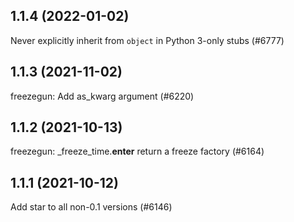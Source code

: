 ## 1.1.4 (2022-01-02)

Never explicitly inherit from `object` in Python 3-only stubs (#6777)

## 1.1.3 (2021-11-02)

freezegun: Add as_kwarg argument (#6220)

## 1.1.2 (2021-10-13)

freezegun: _freeze_time.__enter__ return a freeze factory (#6164)

## 1.1.1 (2021-10-12)

Add star to all non-0.1 versions (#6146)

